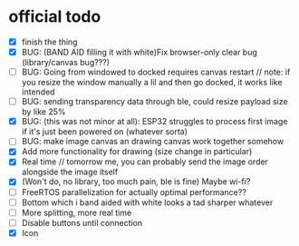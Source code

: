 # official todo
- [x] finish the thing
- [x] BUG: (BAND AID filling it with white)Fix browser-only clear bug (library/canvas bug???)
- [ ] BUG: Going from windowed to docked requires canvas restart // note: if you resize the window manually a lil and then go docked, it works like intended
- [ ] BUG: sending transparency data through ble, could resize payload size by like 25%
- [x] BUG: (this was not minor at all): ESP32 struggles to process first image if it's just been powered on (whatever sorta)
- [ ] BUG: make image canvas an drawing canvas work together somehow
- [x] Add more functionality for drawing (size change in particular)
- [x] Real time // tomorrow me, you can probably send the image order alongside the image itself
- [x] (Won't do, no library, too much pain, ble is fine) Maybe wi-fi?
- [ ] FreeRTOS parallelization for actually optimal performance??
- [ ] Bottom which i band aided with white looks a tad sharper whatever
- [ ] More splitting, more real time
- [ ] Disable buttons until connection
- [x] Icon